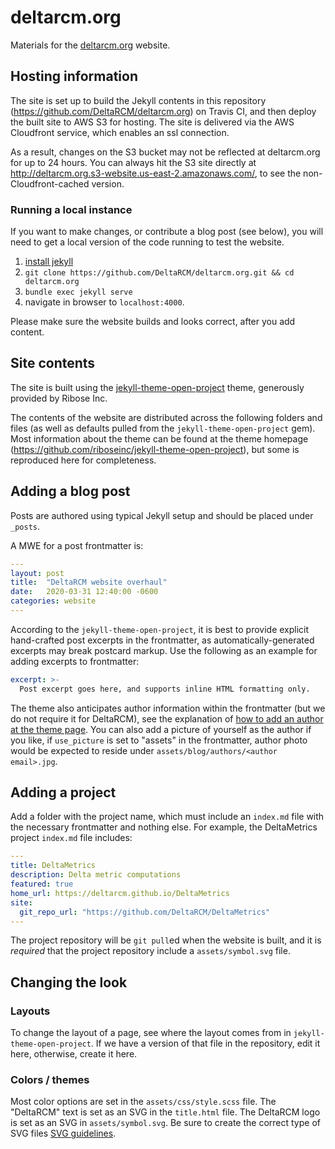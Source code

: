 # deltarcm.org

Materials for the [deltarcm.org](https://deltarcm.org) website.


## Hosting information

The site is set up to build the Jekyll contents in this repository (https://github.com/DeltaRCM/deltarcm.org) on Travis CI, and then deploy the built site to AWS S3 for hosting. 
The site is delivered via the AWS Cloudfront service, which enables an ssl connection. 

As a result, changes on the S3 bucket may not be reflected at deltarcm.org for up to 24 hours. 
You can always hit the S3 site directly at http://deltarcm.org.s3-website.us-east-2.amazonaws.com/, to see the non-Cloudfront-cached version.


### Running a local instance

If you want to make changes, or contribute a blog post (see below), you will need to get a local version of the code running to test the website.

1. [install jekyll](https://jekyllrb.com/docs/installation/)
1. `git clone https://github.com/DeltaRCM/deltarcm.org.git && cd deltarcm.org`
1. `bundle exec jekyll serve`
1. navigate in browser to `localhost:4000`. 

Please make sure the website builds and looks correct, after you add content.


## Site contents

The site is built using the [jekyll-theme-open-project](https://github.com/riboseinc/jekyll-theme-open-project) theme, generously provided by Ribose Inc.

The contents of the website are distributed across the following folders and files (as well as defaults pulled from the `jekyll-theme-open-project` gem).
Most information about the theme can be found at the theme homepage (https://github.com/riboseinc/jekyll-theme-open-project), but some is reproduced here for completeness.


## Adding a blog post

Posts are authored using typical Jekyll setup and should be placed under `_posts`.

A MWE for a post frontmatter is:

```yaml
---
layout: post
title:  "DeltaRCM website overhaul"
date:   2020-03-31 12:40:00 -0600
categories: website
---
```

According to the `jekyll-theme-open-project`, it is best to provide explicit hand-crafted post excerpts in the frontmatter, as automatically-generated excerpts may break postcard markup.
Use the following as an example for adding excerpts to frontmatter:

```yaml
excerpt: >-
  Post excerpt goes here, and supports inline HTML formatting only.
```

The theme also anticipates author information within the frontmatter (but we do not require it for DeltaRCM), see the explanation of [how to add an author at the theme page](https://github.com/riboseinc/jekyll-theme-open-project#posts). 
You can also add a picture of yourself as the author if you like, if `use_picture` is set to "assets" in the frontmatter, author photo would be expected to reside under `assets/blog/authors/<author email>.jpg`.



## Adding a project

Add a folder with the project name, which must include an `index.md` file with the necessary frontmatter and nothing else. 
For example, the DeltaMetrics project `index.md` file includes: 

```yaml
---
title: DeltaMetrics
description: Delta metric computations
featured: true
home_url: https://deltarcm.github.io/DeltaMetrics
site:
  git_repo_url: "https://github.com/DeltaRCM/DeltaMetrics"
---
```

The project repository will be `git pull`ed when the website is built, and it is *required* that the project repository include a `assets/symbol.svg` file.



## Changing the look

### Layouts 

To change the layout of a page, see where the layout comes from in `jekyll-theme-open-project`. 
If we have a version of that file in the repository, edit it here, otherwise, create it here.

### Colors / themes

Most color options are set in the `assets/css/style.scss` file.
The "DeltaRCM" text is set as an SVG in the `title.html` file.
The DeltaRCM logo is set as an SVG in `assets/symbol.svg`.
Be sure to create the correct type of SVG files [SVG guidelines](https://github.com/riboseinc/jekyll-theme-open-project#svg-guidelines).
